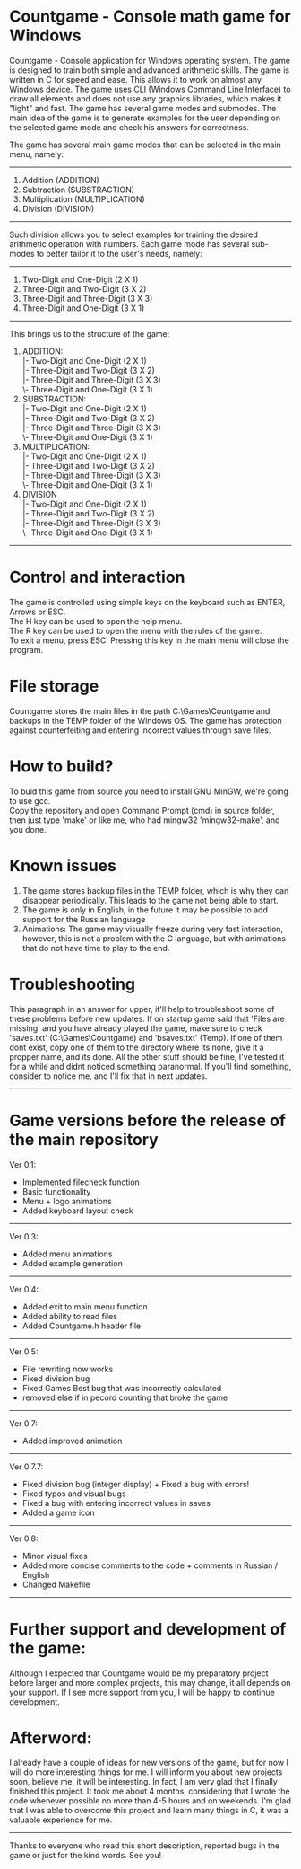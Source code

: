 # Countgame - Console math game for Windows
Countgame - Console application for Windows operating system. The game is designed to train both simple and advanced arithmetic skills.
The game is written in C for speed and ease. This allows it to work on almost any Windows device. The game uses CLI (Windows Command Line Interface) to draw all elements and does not use any graphics libraries, which makes it "light" and fast. The game has several game modes and submodes. The main idea of the game is to generate examples for the user depending on the selected game mode and check his answers for correctness.

The game has several main game modes that can be selected in the main menu, namely:
***
1. Addition (ADDITION)
2. Subtraction (SUBSTRACTION)
3. Multiplication (MULTIPLICATION)
4. Division (DIVISION)
***
Such division allows you to select examples for training the desired arithmetic operation with numbers.
Each game mode has several sub-modes to better tailor it to the user's needs, namely:
***
1. Two-Digit and One-Digit (2 X 1)
2. Three-Digit and Two-Digit (3 X 2)
3. Three-Digit and Three-Digit (3 X 3)
4. Three-Digit and One-Digit (3 X 1)
***
This brings us to the structure of the game:
1. ADDITION:     
   |- Two-Digit and One-Digit (2 X 1)     
   |- Three-Digit and Two-Digit (3 X 2)     
   |- Three-Digit and Three-Digit (3 X 3)      
   \\- Three-Digit and One-Digit (3 X 1)      
2. SUBSTRACTION:     
   |- Two-Digit and One-Digit (2 X 1)     
   |- Three-Digit and Two-Digit (3 X 2)     
   |- Three-Digit and Three-Digit (3 X 3)    
   \\- Three-Digit and One-Digit (3 X 1)     
3. MULTIPLICATION:    
   |- Two-Digit and One-Digit (2 X 1)    
   |- Three-Digit and Two-Digit (3 X 2)    
   |- Three-Digit and Three-Digit (3 X 3)    
   \\- Three-Digit and One-Digit (3 X 1)     
4. DIVISION      
   |- Two-Digit and One-Digit (2 X 1)      
   |- Three-Digit and Two-Digit (3 X 2)     
   |- Three-Digit and Three-Digit (3 X 3)     
   \\- Three-Digit and One-Digit (3 X 1)      
***
# Control and interaction     
The game is controlled using simple keys on the keyboard such as ENTER, Arrows or ESC.     
The H key can be used to open the help menu.     
The R key can be used to open the menu with the rules of the game.     
To exit a menu, press ESC. Pressing this key in the main menu will close the program.    
# File storage     
Countgame stores the main files in the path C:\\Games\Countgame and backups in the TEMP folder of the Windows OS.
The game has protection against counterfeiting and entering incorrect values through save files.    
# How to build?
To buid this game from source you need to install GNU MinGW, we're going to use gcc.    
Copy the repository and open Command Prompt (cmd) in source folder, then just type 'make' or like me, who had mingw32 'mingw32-make', and you done.

# Known issues
1. The game stores backup files in the TEMP folder, which is why they can disappear periodically. This leads to the game not being able to start.
2. The game is only in English, in the future it may be possible to add support for the Russian language
3. Animations: The game may visually freeze during very fast interaction, however, this is not a problem with the C language, but with animations that do not have time to play to the end.

# Troubleshooting
This paragraph in an answer for upper, it'll help to troubleshoot some of these problems before new updates. If on startup game said that 'Files are missing' and you have already played the game, make sure to check 'saves.txt' (C:\\Games\\Countgame) and 'bsaves.txt' (Temp). If one of them dont exist, copy one of them to the directory where its none, give it a propper name, and its done. All the other stuff should be fine, I've tested it for a while and didnt noticed something paranormal. If you'll find something, consider to notice me, and I'll fix that in next updates.

***
# Game versions before the release of the main repository
Ver 0.1:
- Implemented filecheck function
- Basic functionality <br>
- Menu + logo animations
- Added keyboard layout check
------------------
Ver 0.3:
- Added menu animations
- Added example generation
-------------------
Ver 0.4:
- Added exit to main menu function
- Added ability to read files
- Added Countgame.h header file
-------------------
Ver 0.5: <br>
- File rewriting now works <br>
- Fixed division bug <br>
- Fixed Games Best bug that was incorrectly calculated <br>
- removed else if in pecord counting that broke the game <br>
------------------
Ver 0.7:
- Added improved animation
------------------
Ver 0.7.7:
- Fixed division bug (integer display) + Fixed a bug with errors! <br>
- Fixed typos and visual bugs <br>
- Fixed a bug with entering incorrect values in saves <br>
- Added a game icon
------------------
Ver 0.8:
- Minor visual fixes <br>
- Added more concise comments to the code + comments in Russian / English <br>
- Changed Makefile <br>

***
# Further support and development of the game:
Although I expected that Countgame would be my preparatory project before larger and more complex projects, this may change, it all depends on your support. If I see more support from you, I will be happy to continue development.

# Afterword:
I already have a couple of ideas for new versions of the game, but for now I will do more interesting things for me. I will inform you about new projects soon, believe me, it will be interesting. In fact, I am very glad that I finally finished this project. It took me about 4 months, considering that I wrote the code whenever possible no more than 4-5 hours and on weekends. I'm glad that I was able to overcome this project and learn many things in C, it was a valuable experience for me.

-----------------------------------
Thanks to everyone who read this short description, reported bugs in the game or just for the kind words. See you!

